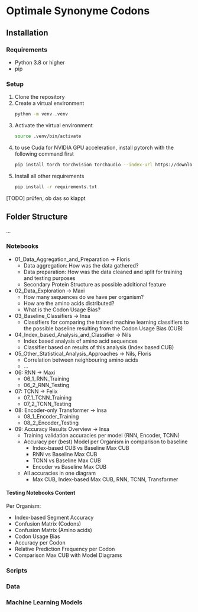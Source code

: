 # Optimale Synonyme Codons

## Installation

### Requirements
- Python 3.8 or higher
- pip

### Setup
1. Clone the repository
2. Create a virtual environment
    ```bash
    python -m venv .venv
    ```
3. Activate the virtual environment
    ```bash
    source .venv/bin/activate
    ```
4. to use Cuda for NVIDIA GPU acceleration, install pytorch with the following command first
    ```bash
    pip install torch torchvision torchaudio --index-url https://download.pytorch.org/whl/cu121
    ```
5. Install all other requirements
    ```bash
    pip install -r requirements.txt
    ``` 

[TODO] prüfen, ob das so klappt

## Folder Structure
...

### Notebooks
- 01_Data_Aggregation_and_Preparation -> Floris
    - Data aggregation: How was the data gathered?
    - Data preparation: How was the data cleaned and split for training and testing purposes
    - Secondary Protein Structure as possible additional feature
- 02_Data_Exploration -> Maxi
    - How many sequences do we have per organism? 
    - How are the amino acids distributed?
    - What is the Codon Usage Bias? 
- 03_Baseline_Classifiers -> Insa
    - Classifiers for comparing the trained machine learning classifiers to the possible baseline resulting from the Codon Usage Bias (CUB)
- 04_Index_based_Analysis_and_Classifier -> Nils
    - Index based analysis of amino acid sequences
    - Classifier based on results of this analysis (Index based CUB)
- 05_Other_Statistical_Analysis_Approaches -> Nils, Floris
    - Correlation between neighbouring amino acids
    - ...
- 06: RNN -> Maxi
    - 06_1_RNN_Training
    - 06_2_RNN_Testing
- 07: TCNN -> Felix
    - 07_1_TCNN_Training
    - 07_2_TCNN_Testing
- 08: Encoder-only Transformer -> Insa
    - 08_1_Encoder_Training
    - 08_2_Encoder_Testing
- 09: Accuracy Results Overview -> Insa
    - Training validation accuracies per model (RNN, Encoder, TCNN)
    - Accuracy per (best) Model per Organism in comparison to baseline 
        - Index-based CUB vs Baseline Max CUB
        - RNN vs Baseline Max CUB
        - TCNN vs Baseline Max CUB
        - Encoder vs Baseline Max CUB
    - All accuracies in one diagram
        - Max CUB, Index-based Max CUB, RNN, TCNN, Transformer

#### Testing Notebooks Content
Per Organism:
- Index-based Segment Accuracy
- Confusion Matrix (Codons)
- Confusion Matrix (Amino acids)
- Codon Usage Bias
- Accuracy per Codon
- Relative Prediction Frequency per Codon
- Comparison Max CUB with Model Diagrams


### Scripts


### Data


### Machine Learning Models